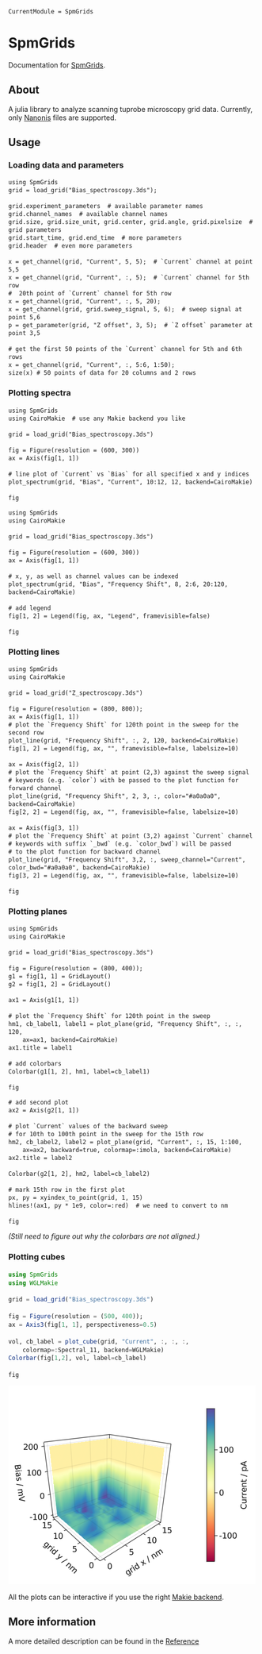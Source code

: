 ```@meta
CurrentModule = SpmGrids
```

# SpmGrids

Documentation for [SpmGrids](https://github.com/alexriss/SpmGrids.jl).

## About

A julia library to analyze scanning tuprobe microscopy grid data. Currently, only [Nanonis](https://www.specs-group.com/nanonis/products/) files are supported.

## Usage

### Loading data and parameters

```@repl
using SpmGrids
grid = load_grid("Bias_spectroscopy.3ds");

grid.experiment_parameters  # available parameter names
grid.channel_names  # available channel names
grid.size, grid.size_unit, grid.center, grid.angle, grid.pixelsize  # grid parameters
grid.start_time, grid.end_time  # more parameters
grid.header  # even more parameters

x = get_channel(grid, "Current", 5, 5);  # `Current` channel at point 5,5
x = get_channel(grid, "Current", :, 5);  # `Current` channel for 5th row
#  20th point of `Current` channel for 5th row
x = get_channel(grid, "Current", :, 5, 20);
x = get_channel(grid, grid.sweep_signal, 5, 6);  # sweep signal at point 5,6
p = get_parameter(grid, "Z offset", 3, 5);  # `Z offset` parameter at point 3,5

# get the first 50 points of the `Current` channel for 5th and 6th rows
x = get_channel(grid, "Current", :, 5:6, 1:50);
size(x) # 50 points of data for 20 columns and 2 rows
```

### Plotting spectra

```@example
using SpmGrids
using CairoMakie  # use any Makie backend you like

grid = load_grid("Bias_spectroscopy.3ds")

fig = Figure(resolution = (600, 300))
ax = Axis(fig[1, 1])

# line plot of `Current` vs `Bias` for all specified x and y indices
plot_spectrum(grid, "Bias", "Current", 10:12, 12, backend=CairoMakie)

fig
```

```@example
using SpmGrids
using CairoMakie

grid = load_grid("Bias_spectroscopy.3ds")

fig = Figure(resolution = (600, 300))
ax = Axis(fig[1, 1])

# x, y, as well as channel values can be indexed
plot_spectrum(grid, "Bias", "Frequency Shift", 8, 2:6, 20:120, backend=CairoMakie)

# add legend
fig[1, 2] = Legend(fig, ax, "Legend", framevisible=false)

fig
```

### Plotting lines

```@example
using SpmGrids
using CairoMakie

grid = load_grid("Z_spectroscopy.3ds")

fig = Figure(resolution = (800, 800));
ax = Axis(fig[1, 1])
# plot the `Frequency Shift` for 120th point in the sweep for the second row
plot_line(grid, "Frequency Shift", :, 2, 120, backend=CairoMakie)
fig[1, 2] = Legend(fig, ax, "", framevisible=false, labelsize=10)

ax = Axis(fig[2, 1])
# plot the `Frequency Shift` at point (2,3) against the sweep signal
# keywords (e.g. `color`) with be passed to the plot function for forward channel
plot_line(grid, "Frequency Shift", 2, 3, :, color="#a0a0a0", backend=CairoMakie)
fig[2, 2] = Legend(fig, ax, "", framevisible=false, labelsize=10)

ax = Axis(fig[3, 1])
# plot the `Frequency Shift` at point (3,2) against `Current` channel
# keywords with suffix `_bwd` (e.g. `color_bwd`) will be passed
# to the plot function for backward channel
plot_line(grid, "Frequency Shift", 3,2, :, sweep_channel="Current", color_bwd="#a0a0a0", backend=CairoMakie)
fig[3, 2] = Legend(fig, ax, "", framevisible=false, labelsize=10)

fig
```

### Plotting planes

```@example plane
using SpmGrids
using CairoMakie

grid = load_grid("Bias_spectroscopy.3ds")

fig = Figure(resolution = (800, 400));
g1 = fig[1, 1] = GridLayout()
g2 = fig[1, 2] = GridLayout()

ax1 = Axis(g1[1, 1])

# plot the `Frequency Shift` for 120th point in the sweep
hm1, cb_label1, label1 = plot_plane(grid, "Frequency Shift", :, :, 120,
    ax=ax1, backend=CairoMakie)
ax1.title = label1

# add colorbars
Colorbar(g1[1, 2], hm1, label=cb_label1)

fig
```

```@example plane
# add second plot
ax2 = Axis(g2[1, 1])

# plot `Current` values of the backward sweep
# for 10th to 100th point in the sweep for the 15th row
hm2, cb_label2, label2 = plot_plane(grid, "Current", :, 15, 1:100,
    ax=ax2, backward=true, colormap=:imola, backend=CairoMakie)
ax2.title = label2

Colorbar(g2[1, 2], hm2, label=cb_label2)

# mark 15th row in the first plot
px, py = xyindex_to_point(grid, 1, 15)
hlines!(ax1, py * 1e9, color=:red)  # we need to convert to nm

fig
```

_(Still need to figure out why the colorbars are not aligned.)_


### Plotting cubes

```julia
using SpmGrids
using WGLMakie

grid = load_grid("Bias_spectroscopy.3ds")

fig = Figure(resolution = (500, 400));
ax = Axis3(fig[1, 1], perspectiveness=0.5)

vol, cb_label = plot_cube(grid, "Current", :, :, :,
    colormap=:Spectral_11, backend=WGLMakie)
Colorbar(fig[1,2], vol, label=cb_label)

fig
```

![Cube plot](cube_plot.png)

All the plots can be interactive if you use the right [Makie backend](https://makie.juliaplots.org/stable/documentation/backends/).

## More information

A more detailed description can be found in the [Reference](@ref)
